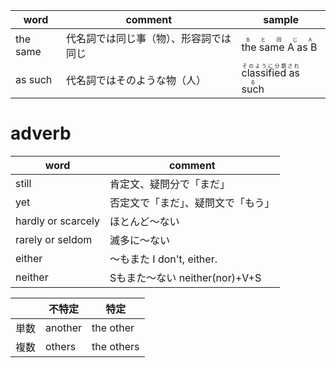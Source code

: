 |word|comment|sample|
|---|---|---|
|the same|代名詞では同じ事（物）、形容詞では同じ|<ruby>the same A as B<rp>（</rp><rt>Bと同じA</rt><rp>）</rp></ruby>|
|as such|代名詞ではそのような物（人）|<ruby> classified as such <rp>（</rp><rt> そのように分類される </rt><rp>）</rp></ruby>|

# adverb
|word|comment|
|---|---|
|still|肯定文、疑問分で「まだ」|
|yet|否定文で「まだ」、疑問文で「もう」|
|hardly or scarcely|ほとんど〜ない|
|rarely or seldom|滅多に〜ない|
|either|〜もまた I don't, either.|
|neither|Sもまた〜ない neither(nor)+V+S||


||不特定|特定|
|---|---|---|
|単数|another|the other|
|複数|others|the others|
